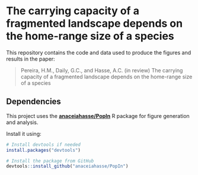 # The carrying capacity of a fragmented landscape depends on the home-range size of a species


This repository contains the code and data used to produce the figures and results in the paper:

> Pereira, H.M., Daily, G.C., and Hasse, A.C. (in review) The carrying capacity of a fragmented
> landscape depends on the home-range size of a species

## Dependencies

This project uses the [**anaceiahasse/PopIn**](https://github.com/anaceiahasse/PopIn) R package for figure generation and analysis.

Install it using:

```r
# Install devtools if needed
install.packages("devtools")

# Install the package from GitHub
devtools::install_github("anaceiahasse/PopIn")
